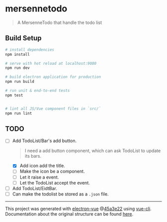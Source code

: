 # mersennetodo

> A MersenneTodo that handle the todo list

## Build Setup

``` bash
# install dependencies
npm install

# serve with hot reload at localhost:9080
npm run dev

# build electron application for production
npm run build

# run unit & end-to-end tests
npm test


# lint all JS/Vue component files in `src/`
npm run lint

```

## TODO

- [ ] Add TodoList/Bar's add button.
  > I need a add button component, which can ask TodoList to update its bars.
  - [x] Add icon add the title.
  - [ ] Make the icon be a component.
  - [ ] Let it raise a event.
  - [ ] Let the TodoList accept the event.
- [ ] Add TodoList/EidtBar.
- [ ] Can make the todolist be stored as a `.json` file.

---

This project was generated with
[electron-vue](https://github.com/SimulatedGREG/electron-vue)
@[45a3e22](https://github.com/SimulatedGREG/electron-vue/tree/45a3e224e7bb8fc71909021ccfdcfec0f461f634)
using [vue-cli](https://github.com/vuejs/vue-cli). Documentation about the
original structure can be found
[here](https://simulatedgreg.gitbooks.io/electron-vue/content/index.html).

